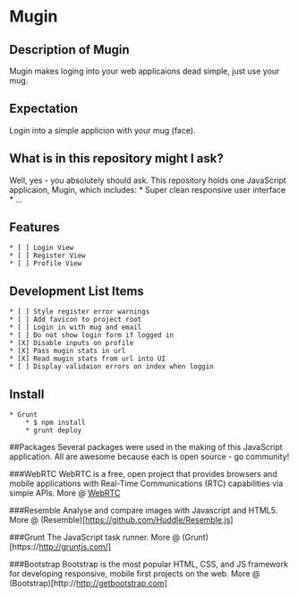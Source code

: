# Mugin

## Description of Mugin
Mugin makes loging into your web applicaions dead simple, just use your mug.

## Expectation
Login into a simple applicion with your mug (face).

## What is in this repository might I ask?
Well, yes - you absolutely should ask. This repository holds one JavaScript applicaion, Mugin, which includes:
	* Super clean responsive user interface
	* ...

## Features
	* [ ] Login View
	* [ ] Register View
	* [ ] Profile View

## Development List Items
	* [ ] Style register error warnings
	* [ ] Add favicon to project root
	* [ ] Login in with mug and email
	* [ ] Do not show login form if logged in
	* [X] Disable inputs on profile
	* [X] Pass mugin stats in url
	* [X] Read mugin stats from url into UI
	* [ ] Display validaion errors on index when loggin

	
## Install
	* Grunt
		* $ npm install
		* grunt deploy

##Packages
Several packages were used in the making of this JavaScript application. All are awesome because each is open source - go community!

###WebRTC
WebRTC is a free, open project that provides browsers and mobile applications with Real-Time Communications (RTC) capabilities via simple APIs. More @ [WebRTC](http://www.webrtc.org/)

###Resemble
Analyse and compare images with Javascript and HTML5. More @ (Resemble)[https://github.com/Huddle/Resemble.js]

###Grunt
The JavaScript task runner. More @ (Grunt)[https://http://gruntjs.com/]

###Bootstrap
Bootstrap is the most popular HTML, CSS, and JS framework for developing responsive, mobile first projects on the web. More @ (Bootstrap)[http://http://getbootstrap.com]